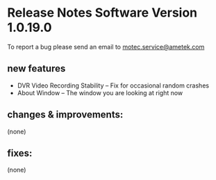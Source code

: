 Release Notes Software Version 1.0.19.0
=========================================

To report a bug please send an email to motec.service@ametek.com

new features
------------
- DVR Video Recording Stability – Fix for occasional random crashes
- About Window – The window you are looking at right now

changes & improvements: 
-----------------------

(none)

fixes: 
------

(none)
